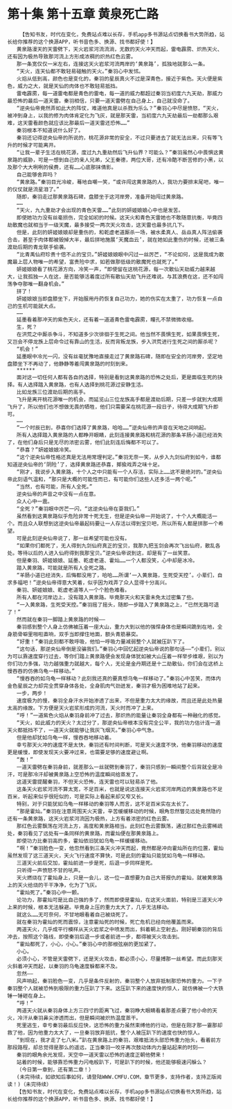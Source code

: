 # 第十集 第十五章 黄泉死亡路
        【告知书友，时代在变化，免费站点难以长存，手机app多书源站点切换看书大势所趋，站长给你推荐的这个换源APP，听书音色多、换源、找书都好使！】
       黄泉路漫天的天雷劈下，天火岩浆河流流淌，无数的天火冲天而起，雷电霹雳、炽热天火、还有因为极热导致那河流上方形成浓稠的炽热红色云雾。
       那一条宽仅仅一米左右，连接这天火岩浆河流两岸的‘黄泉路’，孤独地就那么一条。
       “天火，连天仙都不敢轻易碰触的天火。”秦羽心中发怵。
       火焰从低到高，颜色也是变化的，秦羽的星辰真火不过是深青色，接近于紫色。天火便是紫色，威力之大，就是天仙的肉体也不敢轻易抵挡。
       雷电霹雳，每一道雷电都是青色的雷电，每一道的威力都超过秦羽当初度六九天劫，那威力最恐怖的最后一道天雷。秦羽相信，只要一道天雷劈在自己身上，自己就没命了。
       “逆央仙帝竟然弄如此大的阵仗，难道他真是以杀戮为乐么？”秦羽心中尽是愤怒，“天火，被冲到身上，以我的修为肉体肯定化为飞灰，就是那天雷，当初度六九天劫最后一劫都那么艰难，这天雷看颜色就应该比那最后一道天雷还恐怖……”
       秦羽根本不知道说什么好了。
       秦羽还记得逆央仙帝的所说的，桃花源非常的安全，不过只要进去了就无法出来，只有等飞升的时候才可能离开。
       “让我一辈子生活在桃花源，度过九九重劫然后飞升仙界？可能么？”秦羽虽然心中畏惧这黄泉路的威胁，可是一想到自己的亲人兄弟，父王秦德，两位大哥，还有冷酷不断苦修的小黑，以及那个大大咧咧的侯费，还有……心底那抹倩影。
       自己能够舍弃吗？
       “黄泉路。”秦羽目光冷峻，蓦地自嘲一笑，“或许闯这黄泉路的人，我功力要排末尾吧，唯一的仪仗就是流星泪了。”
       随即，秦羽走过那黄泉路石碑，盘膝坐于这河岸旁，准备开始闯过黄泉路。
       ……
       “天火，九九重劫才会出现的青色天雷……”此刻的妍姬娘娘心中也是发苦。
       即使她功力没有丝毫损伤，完全如初的时候。这天火和青色天雷她也不敢随意抗衡，毕竟四劫散魔也就相当于一级天魔，最多接受一两次天火攻击，这天雷也最多抗几下。
       但是，此刻的妍姬娘娘却是重伤的，和乾虚老道厮杀一场，被水柔真人、岳焱真人阵法偷袭合击，甚至于肉体都被毁掉大半，最后拼地施展‘天魔血云’，就在她如此重伤的时候，还被三条渡劫后期的青龙联手偷袭。
       “比青禹仙府珍贵十倍不止的宝贝。”妍姬娘娘眼中闪过一丝厉芒，“不论如何，这是我成为散魔最上层人物唯一的希望，富贵险中求，如若做那低级的散魔死也就死了。”
       妍姬娘娘看了桃花源方向，冷笑一声，“即使留在这桃花源，每一次散仙天劫威力越来越大，让我孤独一人在这，是否能够活着度过所有散仙天劫飞升还难说。与其浪费在这，还不如闯荡争夺那唯一翻身机会。”
       拼了！
       妍姬娘娘当即盘膝坐下，开始服用丹药恢复自己功力，她的伤实在太重了，功力恢复一点自己的生机可能就大点。
       ……
       延墨看着那冲天的紫色天火，还有着一道道青色雷电霹雳，瞳孔不禁微微收缩。
       生，死？
       在洪荒之中厮杀争斗，不知道多少次徘徊于生死之间。他当然不畏惧生死，如果畏惧生死，又岂会不停龙族上层命令过有靠山的生活，反而背叛龙族，步入洪荒进行生死之间的厮杀呢？
       “机会！”
       延墨眼中冷光一闪，没有丝毫犹豫地直接走过了黄泉路石碑，随即在安全的河岸旁，坚定地盘膝坐下不再动了，他静静等着闯黄泉路的时刻到来。
       ******
       面对这一切任何人都有各自的选择，特别是看到这黄泉路的恐怖之处后，更是面临生死的抉择。有人选择踏入黄泉路，也有人选择到桃花源过安静生活。
       比如龙族三位渡劫后期的高手。
       飞升是离开桃花源唯一的机会，而延览山三位龙族高手都是渡劫后期，只差一步就到大成期飞升了，所以他们也不想做无畏的牺牲，他们只需要呆在桃花源一段日子，待得大成期飞升即可。
       ……
       “一个时辰已到，恭喜你们选择了黄泉路，哈哈……”逆央仙帝的声音在天地之间响起。
       所有人选择踏入黄泉路的人都睁开眼睛，此刻连接黄泉路和桃花源的那条羊肠小道已经消失了，在他们身后只是无尽的浓密云雾，他们此刻连后悔都不可以了。
       “恭喜？”妍姬娘娘冷笑。
       “这个逆央仙帝性格还真是无法用常理判定。”秦羽无奈一笑，从步入九剑仙府到如今，谁都知道逆央仙帝的‘阴险’了，选择黄泉路还恭喜，揶揄戏弄之味十足。
       “刚才，我说步入黄泉路，十个人之中只能有一个人存活，实际上……这不是绝对的。”逆央仙帝此刻语气温和，“那只是大概的可能性而已，有可能你们这些人还多活一两个呢。”
       “当然，也有可能，所有人全死。”
       逆央仙帝的声音之中没有一点在意。
       众人心中一震。
       “全死？”秦羽眼中厉芒一闪，“这逆央仙帝在耍我们。”
       虽然看到这黄泉路似乎危险非常十死无生，但是逆央仙帝一开始说了，十个人大概能活一个。而且众人联想到这逆央仙帝最起码要让一人存活以得到宝贝吧，所以所有人都是拼那一个希望。
       可是此刻逆央仙帝说了，那一丝希望可能也没有。
       “如果你们都死了，无人得到九剑仙府真正的宝贝，我那九把玉剑会再次飞出仙府，散乱各处。等待以后的人进入仙府得到我那宝贝。”逆央仙帝说到这，却是有了一丝笑意。
       但是秦羽、妍姬娘娘、延墨、乾虚老道、霍灿……一个人都没笑，心中却是冰冷。
       踏入黄泉路，可能就是所有人全死之路。
       “羊肠小道已经消失，后悔都没用了，哈哈……所谓‘一入黄泉路，生死受天控’。小辈们，自求多福吧！”逆央仙帝得意大笑着，似乎因为戏弄了众人显得十分高兴。
       秦羽、妍姬娘娘、乾虚老道等人一个个脸色难看。
       所有人都在河岸边上，没有踏入黄泉路。毕竟那天火和天雷未免太过密集了些。
       “一入黄泉路，生死受天控。”秦羽摇了摇头，随即一步踏入了黄泉路之上，“已然无路可退了！”
       然而就在秦羽一脚踏上黄泉路的时候——
       秦羽感到整个人身上仿佛被压着一座大山，重力大到以他的强悍身体也是瞬间跪到在地，全身筋骨噼里啪啦直响，双手当即撑住地面，额头青筋暴突。
       “好重！”秦羽此刻都不敢呼吸，他怕一呼吸力量减弱整个人就被压趴下了。
       “这句话，那逆央仙帝倒是没骗我们。”秦羽心中回忆起逆央仙帝说的那句话——“小辈们，别以为可以靠速度穿行过去，等你们踏上黄泉路便会发现身体犹如被大山压着一样举步维艰，别以为你们功力多强，功力越强重力就越大，每个人，无论是金丹期还是十二劫散仙，你们会在这桥上慢吞吞的仿佛乌龟一样移动。”
       “慢吞吞的如乌龟一样移动？此刻我还真的要真想乌龟一样移动了。”秦羽心中苦笑，而体内金色星辰之力却完全贯穿身体各处，全身肌肉气劲迸发，秦羽才极为困难地站了起来。
       一步，两步！
       速度极为的慢，秦羽全身汗水开始渗透了出来，不但是重力太大的缘故，而且还是此处热量太高的缘故。下方便是天火岩浆形成的河流，天火时而冲了上来。
       “呼！”一道紫色火焰从秦羽身前冲了过去，那炽热的能量让秦羽全身都有一种融化的感觉。
       “天火，如此威力的天火？太过分了，那逆央仙帝根本没有完全公平，我的功力估计连一道天火都抵挡不了，一道天火就能够让我灰飞烟灭。”秦羽心中气急。
       但是他却犹如乌龟一样，慢吞吞地移动着。
       幸亏那天火冲的速度不是太快，秦羽还有时间判断，可是天火速度不快，他秦羽移动的速度更是缓慢，即使发现天火要冲过来，也需要足够的速度避让啊。
       “轰！”
       一道天雷劈在秦羽身前，就差那么一丝就劈到秦羽了，秦羽只感到一瞬间整个后背就全是冷汗，可是那冷汗却被黄泉路上空恐怖的温度瞬间给蒸发了。
       这道天雷提醒秦羽，不但天火恐怖，连天雷也可以轻易杀了他。
       这条天火岩浆河流不算太宽，不足百米，也就是说这连接天火岩浆河岸两边的黄泉路也不足百米，听起来似乎很短似的，可是实际上看起来却又窄又长。
       特别，对于只能犹如乌龟一样移动的秦羽等人而言，这不足百米实在太长了。
       “那是霍灿。”秦羽在注意周围天火天雷，辛苦缓缓移动的时候，眼角忽然瞥见远处竟然隐约还有一条黄泉路，这天火岩浆河流因为极热，上方有着浓密的红色云雾。
       那红色云雾飘荡在河流上方，高度和黄泉路相当。此刻红色云雾飘荡，通过那红色云雾稀疏处，秦羽看见了远处有一条同样的黄泉路，而霍灿便在那黄泉路上。
       即使功力比秦羽高的多，霍灿依旧犹如乌龟一样缓缓移动。
       “啊！”秦羽脸色一变，他忽然看到三条天火冲天而起，竟然都是冲向霍灿所在的位置，霍灿虽然发现了这三道天火，天火飞行速度不算快，可是此刻的霍灿只能犹如乌龟一样移动。
       三道天火前后交加，霍灿前进一步是死，后退一步同样是死。
       只听得一声愤怒不甘的吼声。
       天火燃烧在了霍灿身上，只是一会儿，这一位一直想要为自己大哥报仇的霍灿，就被黄泉路上的天火给烧的干干净净，化为了飞灰。
       “霍灿死了。”秦羽心中一颤。
       论功力，那霍灿可是比自己强的多了，然而即使是霍灿，在这天火面前，特别是三道天火冲上来的时候，根本无法躲避。毕竟身上压的重力太大了，几乎无法移动。
       就这么……无可奈何，不甘地眼看着自己被烧死了。
       就在秦羽为霍灿的死而震惊，注意霍灿死的时候，死亡危机已经向他覆盖而来。
       两道天火，几乎成平行模样从天火岩浆之中喷发而出，斜着朝上空射去。刚好朝秦羽的背后冲去，按照这个路线，即使秦羽后退一步或者前进一步，都得被天火攻击到。
       “霍灿都死了，小心，小心。”秦羽心中的那根弦崩的更加紧了。
       小心。
       必须小心，不管是天雷劈下，还是天火攻击，都必须小心，尽量搏那一丝希望。而此刻那天火斜着冲天而起，以秦羽的乌龟速度躲都来不及。
       忽然——
       风声响起，秦羽脸色一变，几乎是条件反射的，秦羽整个人放弃抵制那恐怖的重力。一下子秦羽整个人就被恐怖到极限的重力压趴了下来。这压趴下来的速度快的惊人，就仿佛被一个大铁锤一锤砸在身上。
       “呼！”
       两道天火就从秦羽身体上方三四寸的距离飞过，秦羽睁大眼睛看着那差点要了他小命的天火，冷汗从秦羽鼻尖渗透而出，但是瞬间被炽热温度蒸干。
       死里逃生，幸亏秦羽最后反应快，这恐怖的重力虽然束缚他的行动，但是在刚才那一霎那却救了他，因为他重力太大了，一旦秦羽放弃抵抗，整个人被压趴下的速度也快的惊人。
       “到现在，我才走了七八米。”趴在黄泉路上的秦羽，艰难抵消头部恐怖重力抬头，看着前方那段路程，却总觉得是那么的遥远，正当秦羽一咬牙再次鼓动体内力量站起来的时刻——
       秦羽的眼角余光发现，天空中一道天雷以恐怖的速度正朝他劈来！
       站着的时候，能够靠恐怖重力闪电般趴下，可是趴下的时候，他还能够极速闪躲么？
       （今日第一章到，还有第二章！）
       (未完待续，如欲知后事如何，请登陆WWW.CMFU.COM，章节更多，支持作者，支持正版阅读！)（未完待续）
       【告知书友，时代在变化，免费站点难以长存，手机app多书源站点切换看书大势所趋，站长给你推荐的这个换源APP，听书音色多、换源、找书都好使！】